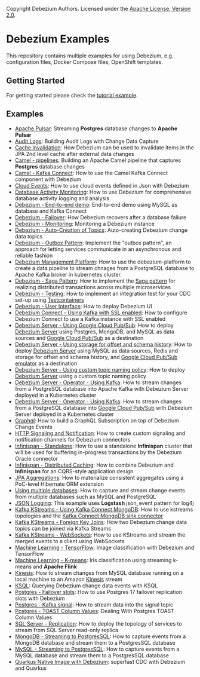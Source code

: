 Copyright Debezium Authors. Licensed under the [Apache License, Version 2.0](http://www.apache.org/licenses/LICENSE-2.0).

# Debezium Examples

This repository contains multiple examples for using Debezium, e.g. configuration files, Docker Compose files, OpenShift templates.

## Getting Started

For getting started please check the [tutorial example](./tutorial).

## Examples

* [Apache Pulsar](./apache-pulsar): Streaming **Postgres** database changes to **Apache Pulsar**
* [Audit Logs](./auditlog): Building Audit Logs with Change Data Capture
* [Cache Invalidation](./cache-invalidation): How Debezium can be used to invalidate items in the JPA 2nd level cache after external data changes
* [Camel - pipelines](./camel-component): Building an Apache Camel pipeline that captures **Postgres** database changes
* [Camel - Kafka Connect](./camel-kafka-connect): How to use the Camel Kafka Connect component with Debezium
* [Cloud Events](./cloudevents): How to use cloud events defined in Json with Debezium
* [Database Activity Monitoring](./db-activity-monitoring): How to use Debezium for comprehensive database activity logging and analysis
* [Debezium - End-to-end demo](./end-to-end-demo): End-to-end demo using MySQL as database and Kafka Connect
* [Debezium - Failover](./failover): How Debezium recovers after a database failure
* [Debezium - Monitoring](./monitoring): Monitoring a Debezium instance
* [Debezium - Auto-Creation of Topics](./topic-auto-create): Auto-creating Debezium change data topics
* [Debezium - Outbox Pattern](./outbox): Implement the "outbox pattern", an approach for letting services communicate in an asynchronous and reliable fashion
* [Debezium Management Platform](./debezium-platform): How to use the debezium-platform to create a data pipeline to stream chnages from a PostgreSQL database to Apache Kafka broker in kubernetes cluster.
* [Debezium - Saga Pattern](./saga): How to implement the [Saga pattern](https://microservices.io/patterns/data/saga.html) for realizing distributed transactions across multiple microservices
* [Debezium - Testing](./testcontainers): How to implement an integration test for your CDC set-up using [Testcontainers](https://www.testcontainers.org/)
* [Debezium - User Interface](./ui-demo): How to deploy Debezium UI
* [Debezium Connect - Using Kafka with SSL enabled](./kafka-ssl): How to configure Debezium Connect to use a Kafka instance with SSL enabled
* [Debezium Server - Using Google Cloud Pub/Sub](./debezium-server/debezium-server-sink-pubsub): How to deploy [Debezium Server](https://debezium.io/documentation/reference/stable/operations/debezium-server.html) using Postgres, MongoDB, and MySQL as data sources and [Google Cloud Pub/Sub](https://cloud.google.com/pubsub/docs) as a destination
* [Debezium Server - Using storage for offset and schema history](./debezium-server/debezium-server-mysql-redis-pubsub): How to deploy [Debezium Server](https://debezium.io/documentation/reference/stable/operations/debezium-server.html) using MySQL as data sources, Redis and storage for offset and schema history, and [Google Cloud Pub/Sub emulator](https://cloud.google.com/pubsub/docs) as a destination
* [Debezium Server - Using custom topic naming policy](./debezium-server-name-mapper): How to deploy [Debezium Server](https://debezium.io/documentation/reference/stable/operations/debezium-server.html) using a custom topic naming policy
* [Debezium Server - Operator - Using Kafka](./operator/tutorial-postgresql-kafka): How to stream changes from a PostgreSQL database into Apache Kafka with Debezium Server deployed in a Kubernetes cluster
* [Debezium Server - Operator - Using Kafka](./operator/tutorial-pubsub): How to stream changes from a PostgreSQL database into [Google Cloud Pub/Sub](https://cloud.google.com/pubsub/docs) with Debezium Server deployed in a Kubernetes cluster
* [Graphql](./graphql): How to build a GraphQL Subscription on top of Debezium Change Events
* [HTTP Signaling and Notification](./http-signaling-notification): How to create custom signaling and notification channels for Debezium connectors
* [Infinispan - Standalone](./infinispan-standalone): How to use a standalone **Infinispan** cluster that will be used for buffering in-progress transactions by the Debezium Oracle connector
* [Infinispan - Distributed Caching](./distributed-caching): How to combine Debezium and **Infinispan** for an CQRS-style application design
* [JPA Aggregations](./jpa-aggregations): How to materialize consistent aggregates using a PoC-level Hibernate ORM extension
* [Using multiple databases](./engine-wasm): How to capture and stream change events from multiple databases such as MySQL and PostgreSQL
* [JSON Logging](./json-logging): This example uses **Logstash** json_event pattern for log4j
* [Kafka KStreams - Using Kafka Connect MongoDB](./kstreams): How to use kstreams topologies and the [Kafka Connect MongoDB sink connector](https://github.com/hpgrahsl/kafka-connect-mongodb)
* [Kafka KStreams - Foreign Key Joins](./kstreams-fk-join): How two Debezium change data topics can be joined via Kafka Streams
* [Kafka KStreams - WebSockets](./kstreams-live-update): How to use KStreams and stream the merged events to a client using WebSockets
* [Machine Learning - TensorFlow](./machine-learning/tensorflow-mnist): Image classification with Debezium and TensorFlow
* [Machine Learning - K-means](./machine-learning/tensorflow-mnist): Iris classification using streaming k-means and **Apache Flink**
* [Kinesis](./kinesis): How to stream changes from MySQL database running on a local machine to an Amazon [Kinesis](https://aws.amazon.com/kinesis/data-streams/) stream
* [KSQL](./ksql): Querying Debezium change data events with KSQL
* [Postgres - Failover slots](./postgres-failover-slots): How to use Postgres 17 failover replication slots with Debezium
* [Postgres - Kafka signal](./postgres-kafka-signal): How to stream data into the signal topic
* [Postgres - TOAST Column Values](./postgres-toast): Dealing With Postgres TOAST Column Values
* [SQL Server - Replication](./sql-server-read-replica): How to deploy the topology of services to stream from SQL Server read-only replica
* [MongoDB - Streaming to PostgresSQL](./unwrap-mongodb-smt): How to capture events from a MongoDB database and stream them to a PostgresSQL database
* [MySQL - Streaming to PostgresSQL](./unwrap-smt): How to capture events from a MySQL database and stream them to a PostgresSQL database
* [Quarkus Native Image with Debezium](./quarkus-native): superfast CDC with Debezium and Quarkus